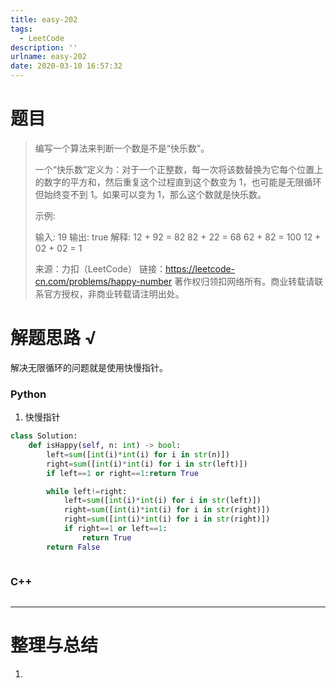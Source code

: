 ```yaml
---
title: easy-202
tags:
  - LeetCode
description: ''
urlname: easy-202
date: 2020-03-10 16:57:32
---
```


# 题目

> 编写一个算法来判断一个数是不是“快乐数”。
>
> 一个“快乐数”定义为：对于一个正整数，每一次将该数替换为它每个位置上的数字的平方和，然后重复这个过程直到这个数变为 1，也可能是无限循环但始终变不到 1。如果可以变为 1，那么这个数就是快乐数。
>
> 示例: 
>
> 输入: 19
> 输出: true
> 解释: 
> 12 + 92 = 82
> 82 + 22 = 68
> 62 + 82 = 100
> 12 + 02 + 02 = 1
>
> 来源：力扣（LeetCode）
> 链接：https://leetcode-cn.com/problems/happy-number
> 著作权归领扣网络所有。商业转载请联系官方授权，非商业转载请注明出处。



# 解题思路 √

解决无限循环的问题就是使用快慢指针。

### Python

1. 快慢指针

```python
class Solution:
    def isHappy(self, n: int) -> bool:
        left=sum([int(i)*int(i) for i in str(n)])
        right=sum([int(i)*int(i) for i in str(left)])
        if left==1 or right==1:return True

        while left!=right:
            left=sum([int(i)*int(i) for i in str(left)])
            right=sum([int(i)*int(i) for i in str(right)])
            right=sum([int(i)*int(i) for i in str(right)])
            if right==1 or left==1:
                return True
        return False
```


```python

```



### C++

```cpp

```

---



# 整理与总结

1. 

